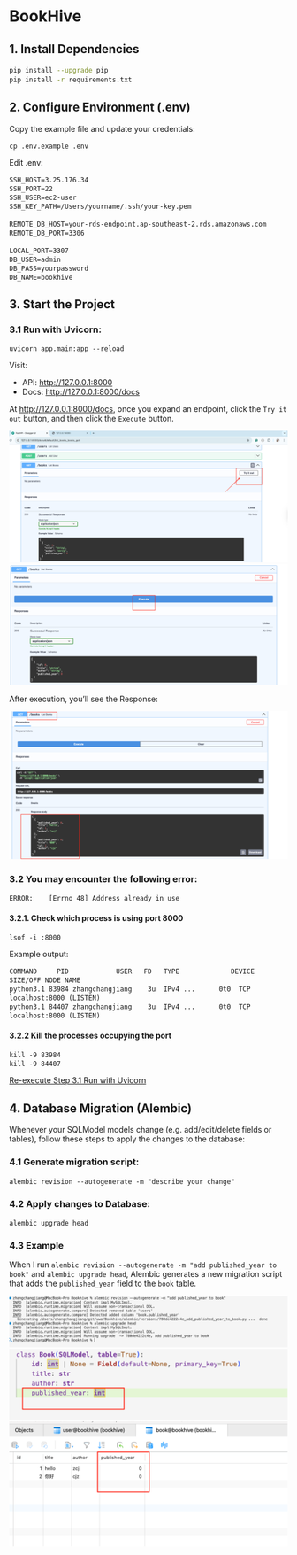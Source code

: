 # BookHive

## 1. Install Dependencies

```bash
pip install --upgrade pip
pip install -r requirements.txt
```

## **2. Configure Environment (.env)**

Copy the example file and update your credentials:

```
cp .env.example .env
```

Edit .env:

```
SSH_HOST=3.25.176.34
SSH_PORT=22
SSH_USER=ec2-user
SSH_KEY_PATH=/Users/yourname/.ssh/your-key.pem

REMOTE_DB_HOST=your-rds-endpoint.ap-southeast-2.rds.amazonaws.com
REMOTE_DB_PORT=3306

LOCAL_PORT=3307
DB_USER=admin
DB_PASS=yourpassword
DB_NAME=bookhive
```

## **3. Start the Project**

### 3.1 Run with Uvicorn:

```
uvicorn app.main:app --reload
```

Visit:

- API: http://127.0.0.1:8000
- Docs: http://127.0.0.1:8000/docs



At http://127.0.0.1:8000/docs, once you expand an endpoint, click the `Try it out` button, and then click the `Execute` button.

<img src="introduction-images/image-20250817113555850.png" alt="image-20250817113555850" style="zoom:67%;" />

<img src="introduction-images/image-20250817113730869.png" alt="image-20250817113730869" style="zoom:67%;" />



After execution, you’ll see  the Response:

<img src="introduction-images/image-20250817113759361.png" alt="image-20250817113759361" style="zoom:67%;" />



### 3.2 You may encounter the following error:

```
ERROR:    [Errno 48] Address already in use
```

#### 3.2.1. Check which process is using port 8000

```
lsof -i :8000
```

Example output:

```
COMMAND     PID            USER   FD   TYPE             DEVICE SIZE/OFF NODE NAME
python3.1 83984 zhangchangjiang    3u  IPv4 ...      0t0  TCP localhost:8000 (LISTEN)
python3.1 84407 zhangchangjiang    3u  IPv4 ...      0t0  TCP localhost:8000 (LISTEN)
```

#### 3.2.2 Kill the processes occupying the port

```
kill -9 83984
kill -9 84407
```

[Re-execute Step 3.1 Run with Uvicorn]()



## 4. Database Migration (Alembic)

Whenever your SQLModel models change (e.g. add/edit/delete fields or tables), follow these steps to apply the changes to the database:

### 4.1 Generate migration script:

```
alembic revision --autogenerate -m "describe your change"
```

### 4.2 Apply changes to Database:

```
alembic upgrade head
```

### 4.3 Example

When I run `alembic revision --autogenerate -m "add published_year to book"` and  `alembic upgrade head`, Alembic generates a new migration script that adds the `published_year` field to the `book` table.

<img src="introduction-images/image-20250817111019996.png" alt="image-20250817111019996" style="zoom:67%;" />

<img src="introduction-images/image-20250817111103993.png" alt="image-20250817111103993" style="zoom:67%;" />

<img src="introduction-images/image-20250817111129400.png" alt="image-20250817111129400" style="zoom:67%;" />

